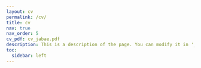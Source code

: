 ```yaml
---
layout: cv
permalink: /cv/
title: cv
nav: true
nav_order: 5
cv_pdf: cv_jabae.pdf
description: This is a description of the page. You can modify it in '_pages/cv.md'. You can also change or remove the top pdf download button.
toc:
  sidebar: left
---
```

